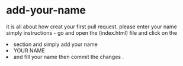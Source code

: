 # add-your-name
it is all about how creat your first pull request.
please enter your name simply 
instructions - go and open the (index.html) file and click on the <li> section and simply add your name <li>YOUR NAME<li>
  and fill your name then commit the changes .
 
